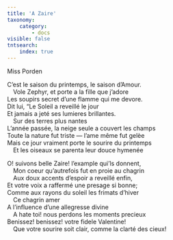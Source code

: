 ```yaml
---
title: 'A Zaire'
taxonomy:
    category:
        - docs
visible: false
tntsearch:
    index: true
---
```


<div class="author">Miss Porden</div>

C’est le saison du printemps, le saison d’Amour.  
&emsp;Vole Zephyr, et porte a la fille que j’adore  
Les soupirs secret d’une flamme qui me devore.  
Dit lui, “Le Soleil a reveillé le jour  
Et jamais a jeté ses lumieres brillantes.  
&emsp;Sur des terres plus nantes  
L’année passée, la neige seule a <span data-tippy="couvrie" class="green">couvert</span> les champs  
Toute la nature fut triste — l’ame même fut gelèe  
Mais ce jour vraiment porte le sourire du printemps  
&emsp;Et les oiseaux se parenta leur douce hymenée

O! suivons belle Zaire! l’example qui’ls donnent,  
&emsp;Mon coeur qu’autrefois fut en proie au chagrin  
&emsp;Aux doux accents d’espoir a reveillé enfin,  
Et votre voix a raffermé une presage si bonne;  
Comme aux rayons du soleil les frimats d’hiver  
&emsp;Ce chagrin amer  
A l’influence d’une allegresse divine  
&emsp;A hate toi! nous perdons les moments precieux  
Benissez! benissez! votre fidele Valentine!  
&emsp;Que votre sourire soit clair, comme la clarté des cieux!